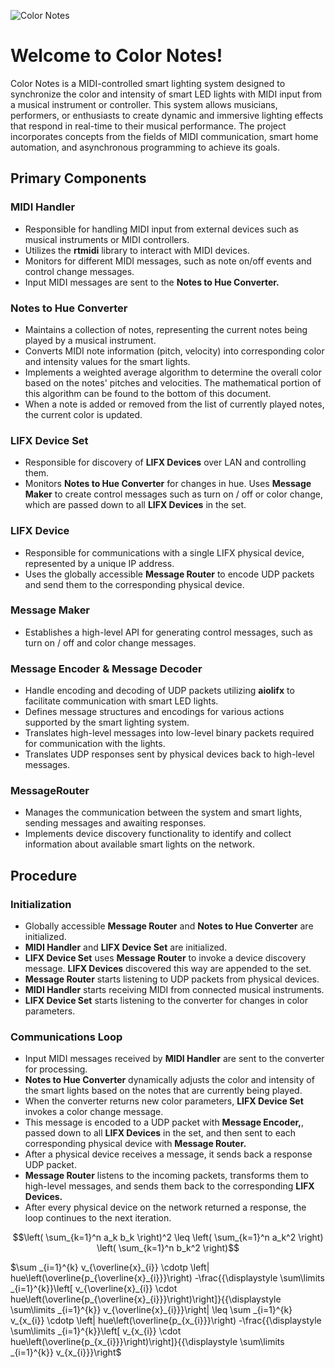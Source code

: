 
![Color Notes](https://github.com/og-tombar/color-notes/assets/134632821/127a5705-7094-428a-9b80-617c91071cfd)

# Welcome to Color Notes!

Color Notes is a MIDI-controlled smart lighting system designed to synchronize the color and intensity of smart LED lights with MIDI input from a musical instrument or controller. This system allows musicians, performers, or enthusiasts to create dynamic and immersive lighting effects that respond in real-time to their musical performance. The project incorporates concepts from the fields of MIDI communication, smart home automation, and asynchronous programming to achieve its goals.

## Primary Components
### MIDI Handler
* Responsible for handling MIDI input from external devices such as musical instruments or MIDI controllers.
* Utilizes the __rtmidi__ library to interact with MIDI devices.
* Monitors for different MIDI messages, such as note on/off events and control change messages.
* Input MIDI messages are sent to the __Notes to Hue Converter.__

### Notes to Hue Converter
* Maintains a collection of notes, representing the current notes being played by a musical instrument.
* Converts MIDI note information (pitch, velocity) into corresponding color and intensity values for the smart lights.
* Implements a weighted average algorithm to determine the overall color based on the notes' pitches and velocities. The mathematical portion of this algorithm can be found to the bottom of this document.
* When a note is added or removed from the list of currently played notes, the current color is updated.


### LIFX Device Set
* Responsible for discovery of __LIFX Devices__ over LAN and controlling them.
* Monitors __Notes to Hue Converter__ for changes in hue. Uses __Message Maker__ to create control messages such as turn on / off or color change, which are passed down to all __LIFX Devices__ in the set.

### LIFX Device
* Responsible for communications with a single LIFX physical device, represented by a unique IP address.
* Uses the globally accessible __Message Router__ to encode UDP packets and send them to the corresponding physical device.

### Message Maker
* Establishes a high-level API for generating control messages, such as turn on / off and color change messages.

### Message Encoder & Message Decoder
* Handle encoding and decoding of UDP packets utilizing __aiolifx__ to facilitate communication with smart LED lights.
* Defines message structures and encodings for various actions supported by the smart lighting system.
* Translates high-level messages into low-level binary packets required for communication with the lights.
* Translates UDP responses sent by physical devices back to high-level messages.

### MessageRouter
* Manages the communication between the system and smart lights, sending messages and awaiting responses.
* Implements device discovery functionality to identify and collect information about available smart lights on the network.

## Procedure
### Initialization
* Globally accessible __Message Router__ and __Notes to Hue Converter__ are initialized.
* __MIDI Handler__ and __LIFX Device Set__ are initialized. 
* __LIFX Device Set__ uses __Message Router__ to invoke a device discovery message. __LIFX Devices__ discovered this way are appended to the set.
* __Message Router__ starts listening to UDP packets from physical devices.
* __MIDI Handler__ starts receiving MIDI from connected musical instruments.
* __LIFX Device Set__ starts listening to the converter for changes in color parameters.

### Communications Loop
* Input MIDI messages received by __MIDI Handler__ are sent to the converter for processing.
* __Notes to Hue Converter__ dynamically adjusts the color and intensity of the smart lights based on the notes that are currently being played.
* When the converter returns new color parameters, __LIFX Device Set__ invokes a color change message.
* This message is encoded to a UDP packet with __Message Encoder,__, passed down to all __LIFX Devices__ in the set, and then sent to each corresponding physical device with __Message Router.__
* After a physical device receives a message, it sends back a response UDP packet.
* __Message Router__ listens to the incoming packets, transforms them to high-level messages, and sends them back to the corresponding __LIFX Devices.__
* After every physical device on the network returned a response, the loop continues to the next iteration.

$$\left( \sum_{k=1}^n a_k b_k \right)^2 \leq \left( \sum_{k=1}^n a_k^2 \right) \left( \sum_{k=1}^n b_k^2 \right)$$

$`\sum _{i=1}^{k} v_{\overline{x}_{i}} \cdotp \left| hue\left(\overline{p_{\overline{x}_{i}}}\right) -\frac{{\displaystyle \sum\limits _{i=1}^{k}}\left[ v_{\overline{x}_{i}} \cdot hue\left(\overline{p_{\overline{x}_{i}}}\right)\right]}{{\displaystyle \sum\limits _{i=1}^{k}} v_{\overline{x}_{i}}}\right| \leq \sum _{i=1}^{k} v_{x_{i}} \cdotp \left| hue\left(\overline{p_{x_{i}}}\right) -\frac{{\displaystyle \sum\limits _{i=1}^{k}}\left[ v_{x_{i}} \cdot hue\left(\overline{p_{x_{i}}}\right)\right]}{{\displaystyle \sum\limits _{i=1}^{k}} v_{x_{i}}}\right`$
